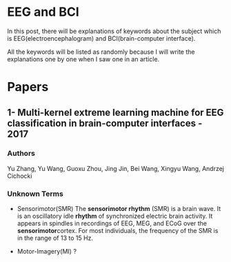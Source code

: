 # EEG and BCI
In this post, there will be explanations of keywords about the subject which is EEG(electroencephalogram) and BCI(brain-computer interface).

All the keywords will be listed as randomly because I will write the explanations one by one when I saw one in an article.

# Papers
##  1- Multi-kernel extreme learning machine for EEG classification in brain-computer interfaces - 2017
### Authors

Yu Zhang, Yu Wang, Guoxu Zhou, Jing Jin, Bei Wang, Xingyu Wang, Andrzej Cichocki

### Unknown Terms
- Sensorimotor(SMR)
The **sensorimotor rhythm** (SMR) is a brain wave. It is an oscillatory idle **rhythm** of synchronized electric brain activity. It appears in spindles in recordings of EEG, MEG, and ECoG over the **sensorimotor**cortex. For most individuals, the frequency of the SMR is in the range of 13 to 15 Hz.

- Motor-Imagery(MI) ?

<!--stackedit_data:
eyJoaXN0b3J5IjpbMTgwODg1OTM5MiwtNTM0NDk1MTEwLDI1Nz
Y1NTczN119
-->